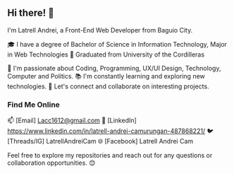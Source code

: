 ## Hi there! 👋

I'm Latrell Andrei, a Front-End Web Developer from Baguio City. 

🎓 I have a degree of Bachelor of Science in Information Technology, Major in Web Technologies
🏫 Graduated from University of the Cordilleras

🌱 I'm passionate about Coding, Programming, UX/UI Design, Technology, Computer and Politics.
📚 I'm constantly learning and exploring new technologies.
💬 Let's connect and collaborate on interesting projects.

### Find Me Online

📫 [Email] Lacc1612@gmail.com
💼 [LinkedIn] https://www.linkedin.com/in/latrell-andrei-camurungan-487868221/
🐦 [Threads/IG] LatrellAndreiCam
🌐 [Facebook] Latrell Andrei Cam

Feel free to explore my repositories and reach out for any questions or collaboration opportunities. 😊
